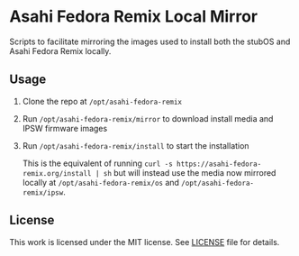 # Asahi Fedora Remix Local Mirror

Scripts to facilitate mirroring the images used to install both the stubOS and Asahi Fedora Remix locally.

## Usage

1. Clone the repo at `/opt/asahi-fedora-remix`
2. Run `/opt/asahi-fedora-remix/mirror` to download install media and IPSW firmware images
3. Run `/opt/asahi-fedora-remix/install` to start the installation

    This is the equivalent of running `curl -s https://asahi-fedora-remix.org/install | sh` but will instead use the media now mirrored locally at `/opt/asahi-fedora-remix/os` and `/opt/asahi-fedora-remix/ipsw`.

## License

This work is licensed under the MIT license. See [LICENSE](https://github.com/davidalger/asahi-fedora-remix/blob/main/LICENSE) file for details.
